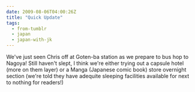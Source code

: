 ```yaml
---
date: 2009-08-06T04:00:26Z
title: "Quick Update"
tags:
  - from-tumblr
  - japan
  - japan-with-jk
---
```


We've just seen Chris off at Goten-ba station as we prepare to bus hop to Nagoya! Still haven't slept, I think we're either trying out a capsule hotel (more on them layer) or a Manga (Japanese comic book) store overnight section (we're told they have adequite sleeping facilities available for next to nothing for readers!)
